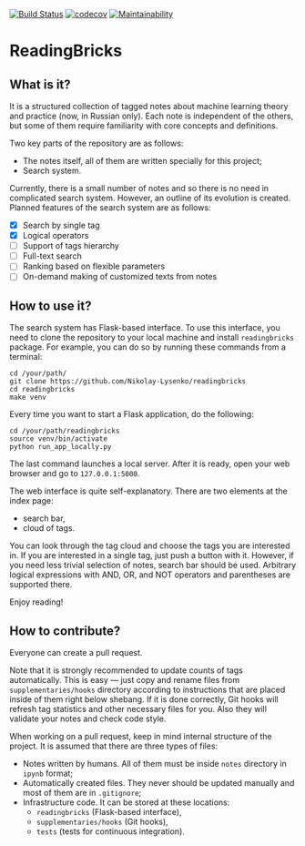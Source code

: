 [![Build Status](https://travis-ci.org/Nikolay-Lysenko/readingbricks.svg?branch=master)](https://travis-ci.org/Nikolay-Lysenko/readingbricks)
[![codecov](https://codecov.io/gh/Nikolay-Lysenko/readingbricks/branch/master/graph/badge.svg)](https://codecov.io/gh/Nikolay-Lysenko/readingbricks)
[![Maintainability](https://api.codeclimate.com/v1/badges/ac3959677909d81cb271/maintainability)](https://codeclimate.com/github/Nikolay-Lysenko/readingbricks/maintainability)

# ReadingBricks

## What is it?

It is a structured collection of tagged notes about machine learning theory and practice (now, in Russian only). Each note is independent of the others, but some of them require familiarity with core concepts and definitions.

Two key parts of the repository are as follows:
* The notes itself, all of them are written specially for this project;
* Search system.

Currently, there is a small number of notes and so there is no need in complicated search system. However, an outline of its evolution is created. Planned features of the search system are as follows:
- [x] Search by single tag
- [x] Logical operators
- [ ] Support of tags hierarchy
- [ ] Full-text search
- [ ] Ranking based on flexible parameters
- [ ] On-demand making of customized texts from notes 

## How to use it?

The search system has Flask-based interface. To use this interface, you need to clone the repository to your local machine and install `readingbricks` package. For example, you can do so by running these commands from a terminal:
```
cd /your/path/
git clone https://github.com/Nikolay-Lysenko/readingbricks
cd readingbricks
make venv
```

Every time you want to start a Flask application, do the following:
```
cd /your/path/readingbricks
source venv/bin/activate
python run_app_locally.py
```

The last command launches a local server. After it is ready, open your web browser and go to `127.0.0.1:5000`.

The web interface is quite self-explanatory. There are two elements at the index page:
* search bar,
* cloud of tags.

You can look through the tag cloud and choose the tags you are interested in. If you are interested in a single tag, just push a button with it. However, if you need less trivial selection of notes, search bar should be used. Arbitrary logical expressions with AND, OR, and NOT operators and parentheses are supported there. 

Enjoy reading!

## How to contribute?

Everyone can create a pull request.

Note that it is strongly recommended to update counts of tags automatically. This is easy — just copy and rename files from `supplementaries/hooks` directory according to instructions that are placed inside of them right below shebang. If it is done correctly, Git hooks will refresh tag statistics and other necessary files for you. Also they will validate your notes and check code style.

When working on a pull request, keep in mind internal structure of the project. It is assumed that there are three types of files:
* Notes written by humans. All of them must be inside `notes` directory in `ipynb` format;
* Automatically created files. They never should be updated manually and most of them are in `.gitignore`;
* Infrastructure code. It can be stored at these locations:
    - `readingbricks` (Flask-based interface),
    - `supplementaries/hooks` (Git hooks),
    - `tests` (tests for continuous integration).
